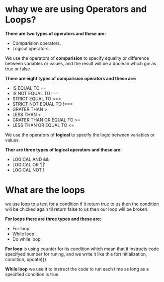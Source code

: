 # whay we are using Operators and Loops? #

**There are two types of operators and these are:**

- Comparision operators.
- Logical operators.

We use the operators of **comparision** to specify equality or difference between variables or values, and the result will be a boolean which giv as true or false

**There are eight types of comparision operators and these are:**
- IS EQUAL TO ==
- IS NOT EQUAL TO !==
- STRICT EQUAL TO ===
- STRICT NOT EQUAL TO !===
- GRATER THAN >
- LESS THAN <
- GRATER THAN OR EQUAL TO >= 
- LESS THAN OR EQUAL TO <=

We use the operators of **logical** to specify the logic between variables or values.

**Ther are three types of logical operators and these are:** 
- LOGICAL AND &&
- LOGICAL OR '||'
- LOGICAL NOT ! 

# What are the loops #

we use loop to a test for a condition if it return true to us then the condition will be chicked again til return false to us then our loop will be broken.

**For loops there are three types and these are:** 
- For loop
- While loop
- Do while loop

**For loop** is using counter for its condition which mean that it instructs code specifyed number for runing, and we write it like this for(initialization, condition, update){}.

**While loop** we use it to instruct the code to run each time as long as a specified condition is true. 
